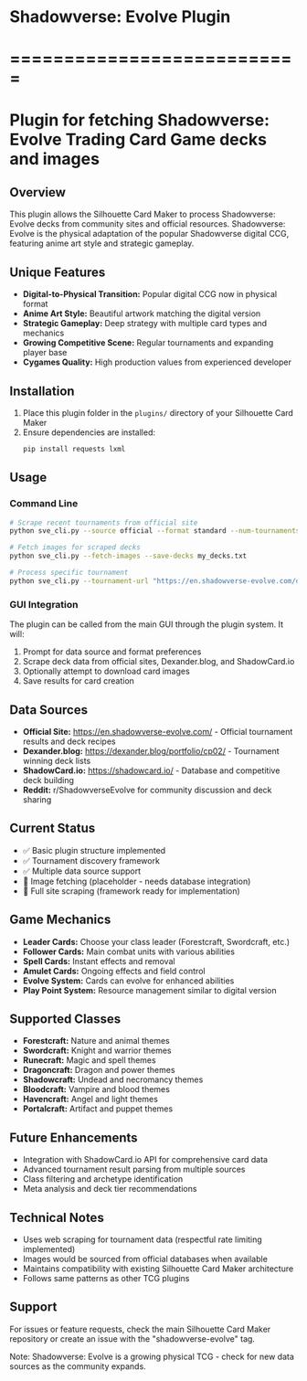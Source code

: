 # Shadowverse: Evolve Plugin
# ===========================
# Plugin for fetching Shadowverse: Evolve Trading Card Game decks and images

## Overview
This plugin allows the Silhouette Card Maker to process Shadowverse: Evolve decks from community sites and official resources. Shadowverse: Evolve is the physical adaptation of the popular Shadowverse digital CCG, featuring anime art style and strategic gameplay.

## Unique Features
- **Digital-to-Physical Transition:** Popular digital CCG now in physical format
- **Anime Art Style:** Beautiful artwork matching the digital version
- **Strategic Gameplay:** Deep strategy with multiple card types and mechanics
- **Growing Competitive Scene:** Regular tournaments and expanding player base
- **Cygames Quality:** High production values from experienced developer

## Installation
1. Place this plugin folder in the `plugins/` directory of your Silhouette Card Maker
2. Ensure dependencies are installed:
   ```bash
   pip install requests lxml
   ```

## Usage

### Command Line
```bash
# Scrape recent tournaments from official site
python sve_cli.py --source official --format standard --num-tournaments 5

# Fetch images for scraped decks
python sve_cli.py --fetch-images --save-decks my_decks.txt

# Process specific tournament
python sve_cli.py --tournament-url "https://en.shadowverse-evolve.com/decks/tournament/123"
```

### GUI Integration
The plugin can be called from the main GUI through the plugin system. It will:
1. Prompt for data source and format preferences
2. Scrape deck data from official sites, Dexander.blog, and ShadowCard.io
3. Optionally attempt to download card images
4. Save results for card creation

## Data Sources
- **Official Site:** https://en.shadowverse-evolve.com/ - Official tournament results and deck recipes
- **Dexander.blog:** https://dexander.blog/portfolio/cp02/ - Tournament winning deck lists
- **ShadowCard.io:** https://shadowcard.io/ - Database and competitive deck building
- **Reddit:** r/ShadowverseEvolve for community discussion and deck sharing

## Current Status
- ✅ Basic plugin structure implemented
- ✅ Tournament discovery framework
- ✅ Multiple data source support
- 🔄 Image fetching (placeholder - needs database integration)
- 🔄 Full site scraping (framework ready for implementation)

## Game Mechanics
- **Leader Cards:** Choose your class leader (Forestcraft, Swordcraft, etc.)
- **Follower Cards:** Main combat units with various abilities
- **Spell Cards:** Instant effects and removal
- **Amulet Cards:** Ongoing effects and field control
- **Evolve System:** Cards can evolve for enhanced abilities
- **Play Point System:** Resource management similar to digital version

## Supported Classes
- **Forestcraft:** Nature and animal themes
- **Swordcraft:** Knight and warrior themes
- **Runecraft:** Magic and spell themes
- **Dragoncraft:** Dragon and power themes
- **Shadowcraft:** Undead and necromancy themes
- **Bloodcraft:** Vampire and blood themes
- **Havencraft:** Angel and light themes
- **Portalcraft:** Artifact and puppet themes

## Future Enhancements
- Integration with ShadowCard.io API for comprehensive card data
- Advanced tournament result parsing from multiple sources
- Class filtering and archetype identification
- Meta analysis and deck tier recommendations

## Technical Notes
- Uses web scraping for tournament data (respectful rate limiting implemented)
- Images would be sourced from official databases when available
- Maintains compatibility with existing Silhouette Card Maker architecture
- Follows same patterns as other TCG plugins

## Support
For issues or feature requests, check the main Silhouette Card Maker repository or create an issue with the "shadowverse-evolve" tag.

Note: Shadowverse: Evolve is a growing physical TCG - check for new data sources as the community expands.
